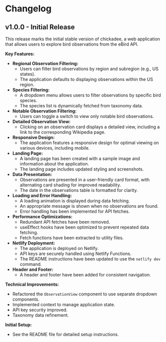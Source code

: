 # Changelog

## v1.0.0 - Initial Release

This release marks the initial stable version of chickadee, a web application that allows users to explore bird observations from the eBird API.

**Key Features:**

* **Regional Observation Filtering:**
    * Users can filter bird observations by region and subregion (e.g., US states).
    * The application defaults to displaying observations within the US region.
* **Species Filtering:**
    * A dropdown menu allows users to filter observations by specific bird species.
    * The species list is dynamically fetched from taxonomy data.
* **Notable Observation Filtering:**
    * Users can toggle a switch to view only notable bird observations.
* **Detailed Observation View:**
    * Clicking on an observation card displays a detailed view, including a link to the corresponding Wikipedia page.
* **Responsive Design:**
    * The application features a responsive design for optimal viewing on various devices, including mobile.
* **Landing Page:**
    * A landing page has been created with a sample image and information about the application.
    * The landing page includes updated styling and screenshots.
* **Data Presentation:**
    * Observations are presented in a user-friendly card format, with alternating card shading for improved readability.
    * The date in the observations table is formatted for clarity.
* **Loading and Error Handling:**
    * A loading animation is displayed during data fetching.
    * An appropriate message is shown when no observations are found.
    * Error handling has been implemented for API fetches.
* **Performance Optimizations:**
    * Redundant API fetches have been removed.
    * useEffect hooks have been optimized to prevent repeated data fetching.
    * Fetch functions have been extracted to utility files.
* **Netlify Deployment:**
    * The application is deployed on Netlify.
    * API keys are securely handled using Netlify Functions.
    * The README instructions have been updated to use the `netlify dev` command.
* **Header and Footer:**
    * A header and footer have been added for consistent navigation.

**Technical Improvements:**

* Refactored the `ObservationView` component to use separate dropdown components.
* Implemented context to manage application state.
* API key security improved.
* Taxonomy data refinement.

**Initial Setup:**

* See the README file for detailed setup instructions.